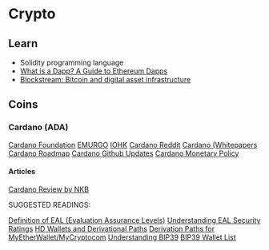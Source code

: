# Crypto

## Learn

- Solidity programming language
- [What is a Dapp? A Guide to Ethereum Dapps](https://www.freecodecamp.org/news/what-is-a-dapp-a-guide-to-ethereum-dapps/)
- [Blockstream: Bitcoin and digital asset infrastructure](https://blockstream.com/)

## Coins

### Cardano (ADA)

[Cardano Foundation](https://cardano.org/)
[EMURGO](https://emurgo.io/)
[IOHK](https://iohk.io/)
[Cardano Reddit](https://www.reddit.com/r/cardano/)
[Cardano (Whitepapers](https://iohk.io/en/research/library/authors/aggelos-kiayias/)
[Cardano Roadmap](https://roadmap.cardano.org/en/)
[Cardano Github Updates](https://cardanoupdates.com/)
[Cardano Monetary Policy](https://docs.cardano.org/en/latest/explore-cardano/cardano-monetary-policy.html)

#### Articles

[Cardano Review by NKB](https://medium.com/@theNKBGroup/cardano-review-2d6a2b70b7c2)

SUGGESTED READINGS:

[Definition of EAL (Evaluation Assurance Levels)](https://www.youtube.com/redirect?redir_token=QUFFLUhqbjlNUnFPMDJEVXc5ZWpIR2ZOWjJpYnRaVlgzQXxBQ3Jtc0ttNGktcXg5N0hNS2Vlblp5dkhuSDRKRmhWRHd6WGJnYWQ3WS1qdk9WbExCY3hmaGJUTURsSllUUTJJOUJ4ajk4WGVNYUxRZXNONzF0S3d3NFVITnUwSWpIdFlTWnE1UXlEenZNVmFNa0tHdUVXb09ONA%3D%3D&q=https%3A%2F%2Fen.wikipedia.org%2Fwiki%2FEvaluation_Assurance_Level&v=ZrRWRhupE80&event=video_description)
[Understanding EAL Security Ratings](https://www.youtube.com/redirect?redir_token=QUFFLUhqbVpQRjhmNTV4Z2xzX251d0pHMFFlRndMZ1VlQXxBQ3Jtc0trZjlwS3RETHZCZUhnWjNsUWlhLUJSRXo2UkhxcnJZakgtR1YtVVZ0cG40MkpNRkV1NXlDd2FpSFVONHJuN0dVRjRNX2hrbEtraDdFUnFnLW5NWkFselYtaGpfYmh0OVJuaFJ4UWZ1bzFwbl93QWhHTQ%3D%3D&q=https%3A%2F%2Fsecurity.stackexchange.com%2Fquestions%2F77161%2Fdeference-between-eal-1-7-in-common-criteria-standard&v=ZrRWRhupE80&event=video_description)
[HD Wallets and Derivational Paths](https://www.youtube.com/redirect?redir_token=QUFFLUhqbWI2dnhGdS1LeFN0dXZBSXhqazVfM3I4ak1hUXxBQ3Jtc0tsVG9QUDVkZW1NUnRlSk5lN0cxVHlZc1BVWXpBSEN4VHJ0M3Y4T1ctbW9MU2lfMnVlb1FadjNhWk9pbG16TWlfVkJyUWQ0ZGlrVktqRGV4M05ZRElrUTZYMVoyckJHaklXRnU4X2FCd3BYRmE1RzJ5WQ%3D%3D&q=https%3A%2F%2Fmedium.com%2Fmycrypto%2Fwtf-is-a-derivation-path-c3493ca2eb52&v=ZrRWRhupE80&event=video_description)
[Derivation Paths for MyEtherWallet/MyCryptocom](https://www.youtube.com/redirect?redir_token=QUFFLUhqbWxpcEVFQ0FGUnIzczBFaVNIVjN0OV94UjQ3UXxBQ3Jtc0ttTVU0SkpHWjdsMy0zYnF0YlFLS0JZb2pydHNiYVhiems4U25MOHAzRzAtZlpvSGVGczhJVWVBc0VrNGtsRGwycDByTHJabElER0tsbGJZQktUYnprY05kOW1hV2t2cXEyenVKRjJrRUN0ZDhublZDMA%3D%3D&q=https%3A%2F%2Fmedium.com%2Fmyetherwallet%2Fhd-wallets-and-derivation-paths-explained-865a643c7bf2&v=ZrRWRhupE80&event=video_description)
[Understanding BIP39](https://www.youtube.com/redirect?redir_token=QUFFLUhqbmg1TmlTanJ0VnU4TnFmM0xGOHZ4NkVUZnlVQXxBQ3Jtc0tuRlJtWXFvLTBBQ0xfSTN5b1Ffb3NsNkRLcXJadzVfV2c0Zm42eDZMQWEtT1FIb0tFX2tmZEZmU3pibmc3dnM4bmtzU1R6MjNwZE9GbC02dkFReko4Q2w2cl9IWXpUaFY2OHpzZjhfSlNqQ1d4V3pEUQ%3D%3D&q=https%3A%2F%2Fprivacypros.io%2Fwallets%2Fmnemonic-phrase&v=ZrRWRhupE80&event=video_description)
[BIP39 Wallet List](https://www.youtube.com/redirect?redir_token=QUFFLUhqbGdLTjJrQ3NZZ01yN3lzYWZSeFBVUmJXcU5Zd3xBQ3Jtc0ttQUduVkJnSXpvUE5QV2pDcFczUFVJOXhuQkFuamk1Ujc1dDdwaEs3LW9PSHpBRDZ2TS0yeWhGRV9nWDY5WVJOU252RjFwa3l0UHJjYm9lakFBZlZiS1l2VHdELW1BV3lQMlJWcTFiemwzSkVtcjVxRQ%3D%3D&q=https%3A%2F%2Fwww.blockplate.com%2Fblogs%2Fblockplate%2Flist-of-bip39-wallets-mnemonic-seed&v=ZrRWRhupE80&event=video_description)


